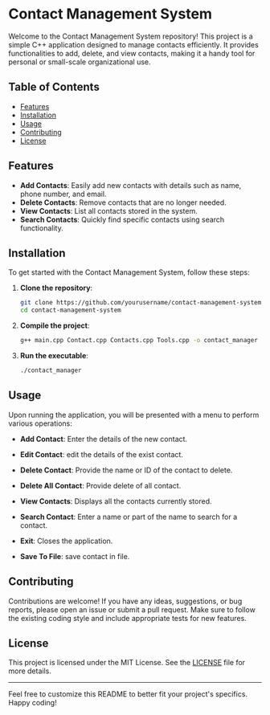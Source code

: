 # Contact Management System

Welcome to the Contact Management System repository! This project is a simple C++ application designed to manage contacts efficiently. It provides functionalities to add, delete, and view contacts, making it a handy tool for personal or small-scale organizational use.

## Table of Contents

- [Features](#features)
- [Installation](#installation)
- [Usage](#usage)
- [Contributing](#contributing)
- [License](#license)

## Features

- **Add Contacts**: Easily add new contacts with details such as name, phone number, and email.
- **Delete Contacts**: Remove contacts that are no longer needed.
- **View Contacts**: List all contacts stored in the system.
- **Search Contacts**: Quickly find specific contacts using search functionality.

## Installation

To get started with the Contact Management System, follow these steps:

1. **Clone the repository**:

   ```sh
   git clone https://github.com/yourusername/contact-management-system.git
   cd contact-management-system
   ```

2. **Compile the project**:

   ```sh
   g++ main.cpp Contact.cpp Contacts.cpp Tools.cpp -o contact_manager
   ```

3. **Run the executable**:
   ```sh
   ./contact_manager
   ```

## Usage

Upon running the application, you will be presented with a menu to perform various operations:

- **Add Contact**: Enter the details of the new contact.
- **Edit Contact**: edit the details of the exist contact.

- **Delete Contact**: Provide the name or ID of the contact to delete.
- **Delete All Contact**: Provide delete of all contact.
- **View Contacts**: Displays all the contacts currently stored.
- **Search Contact**: Enter a name or part of the name to search for a contact.
- **Exit**: Closes the application.
- **Save To File**: save contact in file.

## Contributing

Contributions are welcome! If you have any ideas, suggestions, or bug reports, please open an issue or submit a pull request. Make sure to follow the existing coding style and include appropriate tests for new features.

## License

This project is licensed under the MIT License. See the [LICENSE](LICENSE) file for more details.

---

Feel free to customize this README to better fit your project's specifics. Happy coding!
